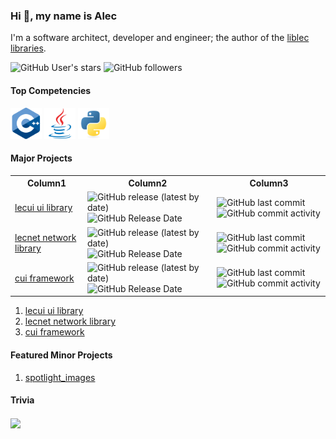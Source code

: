 ### Hi 👋, my name is Alec

I'm a software architect, developer and engineer; the author of the [liblec libraries](https://github.com/alecmus/liblec).

![GitHub User's stars](https://img.shields.io/github/stars/alecmus?affiliations=OWNER&label=GitHub%20Stars&logo=GitHub&logoColor=white)
![GitHub followers](https://img.shields.io/github/followers/alecmus?logo=GitHub&logoColor=white)

#### Top Competencies

<img src="https://github.com/devicons/devicon/blob/master/icons/cplusplus/cplusplus-original.svg" alt="C++" height="50" width="50" /> <img src="https://github.com/devicons/devicon/blob/master/icons/java/java-original.svg" alt="Java" width="50" height="50" /> <img src="https://github.com/devicons/devicon/blob/master/icons/python/python-original.svg" alt="Python" width="50" height="50" />

#### Major Projects
<table>
  <tbody>
    <tr> <!--Header-->
      <th>Column1</th>
      <th>Column2</th>
      <th>Column3</th>
    </tr>
    <tr> <!--lecui row-->
      <td><a href="https://github.com/alecmus/lecui">lecui ui library</a></td>
      <td>
        <img alt="GitHub release (latest by date)" src="https://img.shields.io/github/v/release/alecmus/lecui">
        <img alt="GitHub Release Date" src="https://img.shields.io/github/release-date/alecmus/lecui">
      </td>
      <td>
        <img alt="GitHub last commit" src="https://img.shields.io/github/last-commit/alecmus/lecui">
        <img alt="GitHub commit activity" src="https://img.shields.io/github/commit-activity/y/alecmus/lecui">
      </td>
    </tr>
    <tr> <!--lecnet row-->
      <td><a href="https://github.com/alecmus/lecnet">lecnet network library</a></td>
      <td>
        <img alt="GitHub release (latest by date)" src="https://img.shields.io/github/v/release/alecmus/lecnet">
        <img alt="GitHub Release Date" src="https://img.shields.io/github/release-date/alecmus/lecnet">
      </td>
      <td>
        <img alt="GitHub last commit" src="https://img.shields.io/github/last-commit/alecmus/lecnet">
        <img alt="GitHub commit activity" src="https://img.shields.io/github/commit-activity/y/alecmus/lecnet">
      </td>
    </tr>
    <tr> <!--cui row-->
      <td><a href="https://github.com/alecmus/cui">cui framework</a></td>
      <td>
        <img alt="GitHub release (latest by date)" src="https://img.shields.io/github/v/release/alecmus/cui">
        <img alt="GitHub Release Date" src="https://img.shields.io/github/release-date/alecmus/cui">
      </td>
      <td>
        <img alt="GitHub last commit" src="https://img.shields.io/github/last-commit/alecmus/cui">
        <img alt="GitHub commit activity" src="https://img.shields.io/github/commit-activity/y/alecmus/cui">
      </td>
    </tr>
  </tbody>
</table>

1. <a href="https://github.com/alecmus/lecui">lecui ui library</a>
2. <a href="https://github.com/alecmus/lecnet">lecnet network library</a>
3. <a href="https://github.com/alecmus/cui">cui framework</a>

#### Featured Minor Projects
1. <a href="https://github.com/alecmus/spotlight_images">spotlight_images</a>

#### Trivia
<a href="https://github.com/alecmus">
  <img align="center" src="https://github-readme-stats.vercel.app/api/top-langs/?username=alecmus&theme=light&hide_langs_below=1&hide=c&langs_count=6&layout=compact" />
</a>

<br>

<!--
**alecmus/alecmus** is a ✨ _special_ ✨ repository because its `README.md` (this file) appears on your GitHub profile.

Here are some ideas to get you started:

- 🔭 I’m currently working on ...
- 🌱 I’m currently learning ...
- 👯 I’m looking to collaborate on ...
- 🤔 I’m looking for help with ...
- 💬 Ask me about ...
- 📫 How to reach me: ...
- 😄 Pronouns: ...
- ⚡ Fun fact: ...
-->
